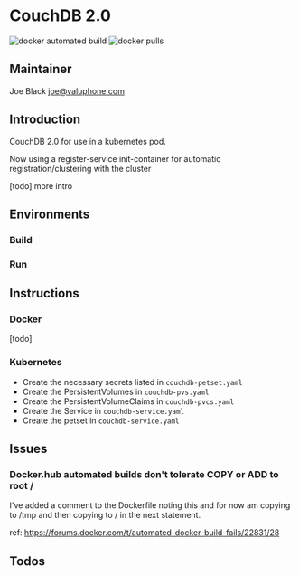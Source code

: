 # CouchDB 2.0

![docker automated build](https://img.shields.io/docker/automated/callforamerica/couchdb.svg) ![docker pulls](https://img.shields.io/docker/pulls/callforamerica/couchdb.svg)

## Maintainer

Joe Black <joe@valuphone.com>

## Introduction

CouchDB 2.0 for use in a kubernetes pod.

Now using a register-service init-container for automatic registration/clustering with the cluster

[todo] more intro


## Environments

### Build

### Run


## Instructions

### Docker

[todo]

### Kubernetes

* Create the necessary secrets listed in `couchdb-petset.yaml`
* Create the PersistentVolumes in `couchdb-pvs.yaml`
* Create the PersistentVolumeClaims in `couchdb-pvcs.yaml`
* Create the Service in `couchdb-service.yaml`
* Create the petset in `couchdb-service.yaml`


## Issues

### Docker.hub automated builds don't tolerate COPY or ADD to root /

I've added a comment to the Dockerfile noting this and for now am copying to
/tmp and then copying to / in the next statement.

ref: https://forums.docker.com/t/automated-docker-build-fails/22831/28

## Todos